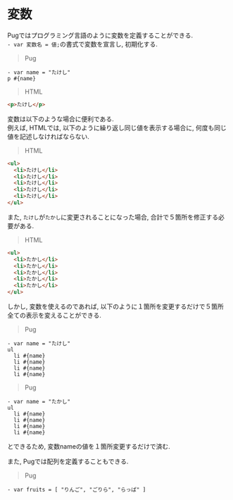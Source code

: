 # 変数
Pugではプログラミング言語のように変数を定義することができる.  
`- var 変数名 = 値;`の書式で変数を宣言し, 初期化する.

> Pug
```
- var name = "たけし"
p #{name}
```

> HTML
```html
<p>たけし</p>
```

変数は以下のような場合に便利である.  
例えば, HTMLでは, 以下のように繰り返し同じ値を表示する場合に, 何度も同じ値を記述しなければならない.

> HTML
```html
<ul>
  <li>たけし</li>
  <li>たけし</li>
  <li>たけし</li>
  <li>たけし</li>
  <li>たけし</li>
</ul>
```

また, `たけし`が`たかし`に変更されることになった場合, 合計で５箇所を修正する必要がある.

> HTML
```html
<ul>
  <li>たかし</li>
  <li>たかし</li>
  <li>たかし</li>
  <li>たかし</li>
  <li>たかし</li>
</ul>
```

しかし, 変数を使えるのであれば, 以下のように１箇所を変更するだけで５箇所全ての表示を変えることができる.

> Pug
```
- var name = "たけし"
ul
  li #{name}
  li #{name}
  li #{name}
  li #{name}
```

> Pug
```
- var name = "たかし"
ul
  li #{name}
  li #{name}
  li #{name}
  li #{name}
```

とできるため, 変数nameの値を１箇所変更するだけで済む.

また, Pugでは配列を定義することもできる.

> Pug
```
- var fruits = [ "りんご", "ごりら", "らっぱ" ]
```
